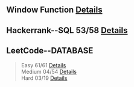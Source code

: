 
## Window Function [Details](https://github.com/chongchong6/SQL/tree/master/Window%20Function)
## Hackerrank--SQL 53/58 [Details](https://github.com/chongchong6/SQL/tree/master/HackerRank_SQL)
## LeetCode--DATABASE 
> Easy 61/61 [Details](https://github.com/chongchong6/SQL/tree/master/LeetCode/Easy)<br>
> Medium 04/54 [Details](https://github.com/chongchong6/SQL/tree/master/LeetCode/Medium)<br>
> Hard 03/19 [Details](https://github.com/chongchong6/SQL/tree/master/LeetCode/Hard)
